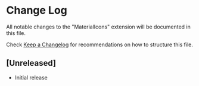# Change Log

All notable changes to the "MaterialIcons" extension will be documented in this file.

Check [Keep a Changelog](http://keepachangelog.com/) for recommendations on how to structure this file.

## [Unreleased]

- Initial release